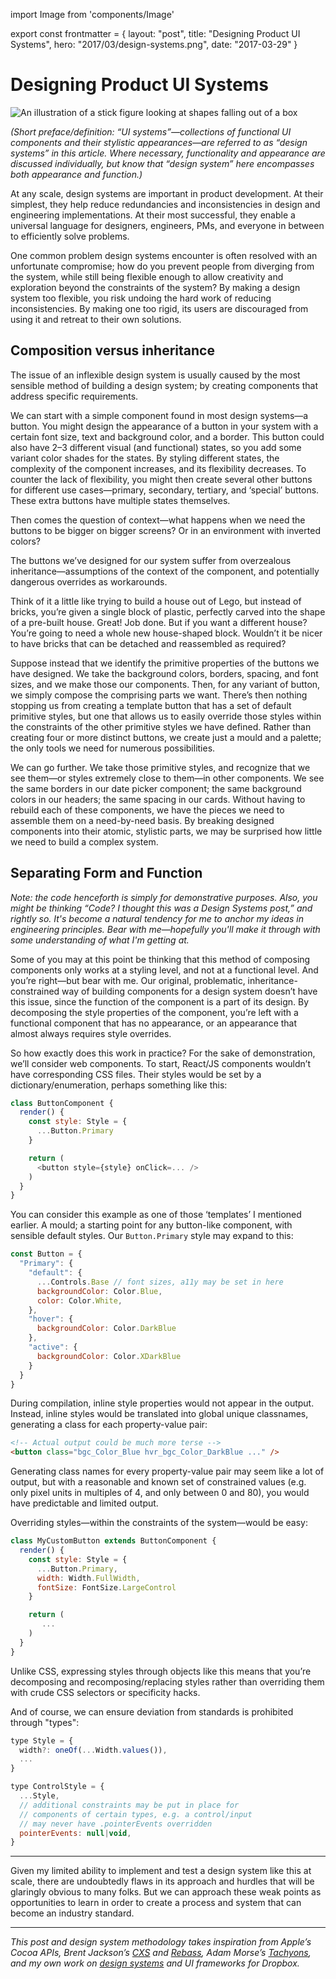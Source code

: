import Image from 'components/Image'

export const frontmatter = {
layout: "post",
title: "Designing Product UI Systems",
hero: "2017/03/design-systems.png",
date: "2017-03-29"
}

# Designing Product UI Systems

<Image
  alt="An illustration of a stick figure looking at shapes falling out of a box"
  src="2017/03/design-systems.png"
/>

_(Short preface/definition: “UI systems”—collections of functional UI
components and their stylistic appearances—are referred to as “design systems”
in this article. Where necessary, functionality and appearance are discussed
individually, but know that “design system” here encompasses both appearance and
function.)_

At any scale, design systems are important in product development. At their
simplest, they help reduce redundancies and inconsistencies in design and
engineering implementations. At their most successful, they enable a universal
language for designers, engineers, PMs, and everyone in between to efficiently
solve problems.

One common problem design systems encounter is often resolved with an
unfortunate compromise; how do you prevent people from diverging from the
system, while still being flexible enough to allow creativity and exploration
beyond the constraints of the system? By making a design system too flexible,
you risk undoing the hard work of reducing inconsistencies. By making one too
rigid, its users are discouraged from using it and retreat to their own
solutions.

## Composition versus inheritance

The issue of an inflexible design system is usually caused by the most sensible
method of building a design system; by creating components that address specific
requirements.

We can start with a simple component found in most design systems—a button. You
might design the appearance of a button in your system with a certain font size,
text and background color, and a border. This button could also have 2–3
different visual (and functional) states, so you add some variant color shades
for the states. By styling different states, the complexity of the component
increases, and its flexibility decreases. To counter the lack of flexibility,
you might then create several other buttons for different use cases—primary,
secondary, tertiary, and ‘special’ buttons. These extra buttons have multiple
states themselves.

Then comes the question of context—what happens when we need the buttons to be
bigger on bigger screens? Or in an environment with inverted colors?

The buttons we’ve designed for our system suffer from overzealous
inheritance—assumptions of the context of the component, and potentially
dangerous overrides as workarounds.

Think of it a little like trying to build a house out of Lego, but instead of
bricks, you’re given a single block of plastic, perfectly carved into the shape
of a pre-built house. Great! Job done. But if you want a different house? You’re
going to need a whole new house-shaped block. Wouldn’t it be nicer to have
bricks that can be detached and reassembled as required?

Suppose instead that we identify the primitive properties of the buttons we have
designed. We take the background colors, borders, spacing, and font sizes, and
we make those our components. Then, for any variant of button, we simply compose
the comprising parts we want. There’s then nothing stopping us from creating a
template button that has a set of default primitive styles, but one that allows
us to easily override those styles within the constraints of the other primitive
styles we have defined. Rather than creating four or more distinct buttons, we
create just a mould and a palette; the only tools we need for numerous
possibilities.

We can go further. We take those primitive styles, and recognize that we see
them—or styles extremely close to them—in other components. We see the same
borders in our date picker component; the same background colors in our headers;
the same spacing in our cards. Without having to rebuild each of these
components, we have the pieces we need to assemble them on a need-by-need basis.
By breaking designed components into their atomic, stylistic parts, we may be
surprised how little we need to build a complex system.

## Separating Form and Function

_Note: the code henceforth is simply for demonstrative purposes. Also, you
might be thinking “Code? I thought this was a Design Systems post,” and rightly
so. It's become a natural tendency for me to anchor my ideas in engineering
principles. Bear with me—hopefully you'll make it through with some
understanding of what I'm getting at._

Some of you may at this point be thinking that this method of composing
components only works at a styling level, and not at a functional level. And
you’re right—but bear with me. Our original, problematic,
inheritance-constrained way of building components for a design system doesn’t
have this issue, since the function of the component is a part of its design. By
decomposing the style properties of the component, you’re left with a functional
component that has no appearance, or an appearance that almost always requires
style overrides.

So how exactly does this work in practice? For the sake of demonstration, we’ll
consider web components. To start, React/JS components wouldn’t have
corresponding CSS files. Their styles would be set by a dictionary/enumeration,
perhaps something like this:

```js
class ButtonComponent {
  render() {
    const style: Style = {
      ...Button.Primary
    }

    return (
      <button style={style} onClick=... />
    )
  }
}
```

You can consider this example as one of those ‘templates’ I mentioned earlier. A
mould; a starting point for any button-like component, with sensible default
styles. Our `Button.Primary` style may expand to this:

```js
const Button = {
  "Primary": {
    "default": {
      ...Controls.Base // font sizes, a11y may be set in here
      backgroundColor: Color.Blue,
      color: Color.White,
    },
    "hover": {
      backgroundColor: Color.DarkBlue
    },
    "active": {
      backgroundColor: Color.XDarkBlue
    }
  }
}
```

During compilation, inline style properties would not appear in the output.
Instead, inline styles would be translated into global unique classnames,
generating a class for each property-value pair:

```html
<!-- Actual output could be much more terse -->
<button class="bgc_Color_Blue hvr_bgc_Color_DarkBlue ..." />
```

Generating class names for every property-value pair may seem like a lot of
output, but with a reasonable and known set of constrained values (e.g. only
pixel units in multiples of 4, and only between 0 and 80), you would have
predictable and limited output.

Overriding styles—within the constraints of the system—would be easy:

```js
class MyCustomButton extends ButtonComponent {
  render() {
    const style: Style = {
      ...Button.Primary,
      width: Width.FullWidth,
      fontSize: FontSize.LargeControl
    }

    return (
       ...
    )
  }
}
```

Unlike CSS, expressing styles through objects like this means that you’re
decomposing and recomposing/replacing styles rather than overriding them with
crude CSS selectors or specificity hacks.

And of course, we can ensure deviation from standards is prohibited through "types":

```js
type Style = {
  width?: oneOf(...Width.values()),
  ...
}

type ControlStyle = {
  ...Style,
  // additional constraints may be put in place for
  // components of certain types, e.g. a control/input
  // may never have .pointerEvents overridden
  pointerEvents: null|void,
}
```

---

Given my limited ability to implement and test a design system like this at
scale, there are undoubtedly flaws in its approach and hurdles that will be
glaringly obvious to many folks. But we can approach these weak points as
opportunities to learn in order to create a process and system that can become
an industry standard.

---

_This post and design system methodology takes inspiration from Apple’s Cocoa
APIs, Brent Jackson’s [CXS](https://github.com/jxnblk/cxs) and
[Rebass](https://github.com/jxnblk/rebass), Adam Morse’s
[Tachyons](https://github.com/tachyons-css/tachyons), and my own work on [design
systems](http://dropbox.github.io/scooter/) and UI frameworks for Dropbox._
